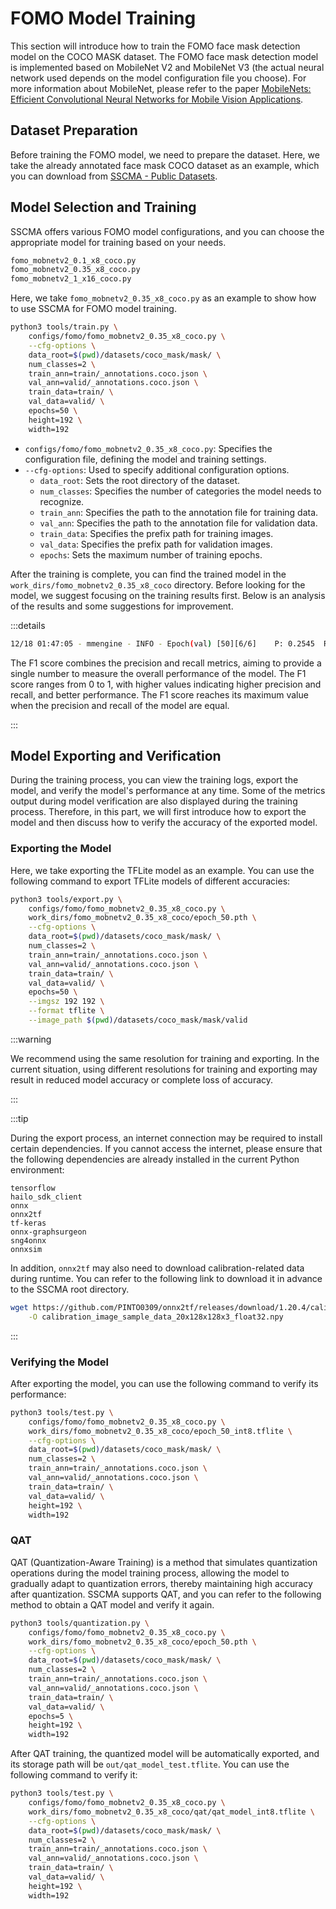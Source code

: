 # FOMO Model Training

This section will introduce how to train the FOMO face mask detection model on the COCO MASK dataset. The FOMO face mask detection model is implemented based on MobileNet V2 and MobileNet V3 (the actual neural network used depends on the model configuration file you choose). For more information about MobileNet, please refer to the paper [MobileNets: Efficient Convolutional Neural Networks for Mobile Vision Applications](https://arxiv.org/pdf/1704.04861.pdf).

## Dataset Preparation

Before training the FOMO model, we need to prepare the dataset. Here, we take the already annotated face mask COCO dataset as an example, which you can download from [SSCMA - Public Datasets](../../datasets/public#obtaining-public-datasets).

## Model Selection and Training

SSCMA offers various FOMO model configurations, and you can choose the appropriate model for training based on your needs.

```sh
fomo_mobnetv2_0.1_x8_coco.py
fomo_mobnetv2_0.35_x8_coco.py
fomo_mobnetv2_1_x16_coco.py
```

Here, we take `fomo_mobnetv2_0.35_x8_coco.py` as an example to show how to use SSCMA for FOMO model training.

```sh
python3 tools/train.py \
    configs/fomo/fomo_mobnetv2_0.35_x8_coco.py \
    --cfg-options \
    data_root=$(pwd)/datasets/coco_mask/mask/ \
    num_classes=2 \
    train_ann=train/_annotations.coco.json \
    val_ann=valid/_annotations.coco.json \
    train_data=train/ \
    val_data=valid/ \
    epochs=50 \
    height=192 \
    width=192
```

- `configs/fomo/fomo_mobnetv2_0.35_x8_coco.py`: Specifies the configuration file, defining the model and training settings.
- `--cfg-options`: Used to specify additional configuration options.
    - `data_root`: Sets the root directory of the dataset.
    - `num_classes`: Specifies the number of categories the model needs to recognize.
    - `train_ann`: Specifies the path to the annotation file for training data.
    - `val_ann`: Specifies the path to the annotation file for validation data.
    - `train_data`: Specifies the prefix path for training images.
    - `val_data`: Specifies the prefix path for validation images.
    - `epochs`: Sets the maximum number of training epochs.

After the training is complete, you can find the trained model in the `work_dirs/fomo_mobnetv2_0.35_x8_coco` directory. Before looking for the model, we suggest focusing on the training results first. Below is an analysis of the results and some suggestions for improvement.

:::details

```sh
12/18 01:47:05 - mmengine - INFO - Epoch(val) [50][6/6]    P: 0.2545  R: 0.4610  F1: 0.3279  data_time: 0.0644  time: 0.0798
```

The F1 score combines the precision and recall metrics, aiming to provide a single number to measure the overall performance of the model. The F1 score ranges from 0 to 1, with higher values indicating higher precision and recall, and better performance. The F1 score reaches its maximum value when the precision and recall of the model are equal.

:::

## Model Exporting and Verification

During the training process, you can view the training logs, export the model, and verify the model's performance at any time. Some of the metrics output during model verification are also displayed during the training process. Therefore, in this part, we will first introduce how to export the model and then discuss how to verify the accuracy of the exported model.

### Exporting the Model

Here, we take exporting the TFLite model as an example. You can use the following command to export TFLite models of different accuracies:

```sh
python3 tools/export.py \
    configs/fomo/fomo_mobnetv2_0.35_x8_coco.py \
    work_dirs/fomo_mobnetv2_0.35_x8_coco/epoch_50.pth \
    --cfg-options \
    data_root=$(pwd)/datasets/coco_mask/mask/ \
    num_classes=2 \
    train_ann=train/_annotations.coco.json \
    val_ann=valid/_annotations.coco.json \
    train_data=train/ \
    val_data=valid/ \
    epochs=50 \
    --imgsz 192 192 \
    --format tflite \
    --image_path $(pwd)/datasets/coco_mask/mask/valid
```

:::warning

We recommend using the same resolution for training and exporting. In the current situation, using different resolutions for training and exporting may result in reduced model accuracy or complete loss of accuracy.

:::

:::tip

During the export process, an internet connection may be required to install certain dependencies. If you cannot access the internet, please ensure that the following dependencies are already installed in the current Python environment:

```
tensorflow
hailo_sdk_client
onnx
onnx2tf
tf-keras
onnx-graphsurgeon
sng4onnx
onnxsim
```

In addition, `onnx2tf` may also need to download calibration-related data during runtime. You can refer to the following link to download it in advance to the SSCMA root directory.

```sh
wget https://github.com/PINTO0309/onnx2tf/releases/download/1.20.4/calibration_image_sample_data_20x128x128x3_float32.npy  \
    -O calibration_image_sample_data_20x128x128x3_float32.npy
```

:::

### Verifying the Model

After exporting the model, you can use the following command to verify its performance:

```sh
python3 tools/test.py \
    configs/fomo/fomo_mobnetv2_0.35_x8_coco.py \
    work_dirs/fomo_mobnetv2_0.35_x8_coco/epoch_50_int8.tflite \
    --cfg-options \
    data_root=$(pwd)/datasets/coco_mask/mask/ \
    num_classes=2 \
    train_ann=train/_annotations.coco.json \
    val_ann=valid/_annotations.coco.json \
    train_data=train/ \
    val_data=valid/ \
    height=192 \
    width=192
```

### QAT

QAT (Quantization-Aware Training) is a method that simulates quantization operations during the model training process, allowing the model to gradually adapt to quantization errors, thereby maintaining high accuracy after quantization. SSCMA supports QAT, and you can refer to the following method to obtain a QAT model and verify it again.

```sh
python3 tools/quantization.py \
    configs/fomo/fomo_mobnetv2_0.35_x8_coco.py \
    work_dirs/fomo_mobnetv2_0.35_x8_coco/epoch_50.pth \
    --cfg-options \
    data_root=$(pwd)/datasets/coco_mask/mask/ \
    num_classes=2 \
    train_ann=train/_annotations.coco.json \
    val_ann=valid/_annotations.coco.json \
    train_data=train/ \
    val_data=valid/ \
    epochs=5 \
    height=192 \
    width=192
```

After QAT training, the quantized model will be automatically exported, and its storage path will be `out/qat_model_test.tflite`. You can use the following command to verify it:

```sh
python3 tools/test.py \
    configs/fomo/fomo_mobnetv2_0.35_x8_coco.py \
    work_dirs/fomo_mobnetv2_0.35_x8_coco/qat/qat_model_int8.tflite \
    --cfg-options \
    data_root=$(pwd)/datasets/coco_mask/mask/ \
    num_classes=2 \
    train_ann=train/_annotations.coco.json \
    val_ann=valid/_annotations.coco.json \
    train_data=train/ \
    val_data=valid/ \
    height=192 \
    width=192
```
